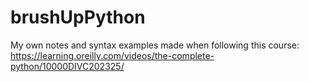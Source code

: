 # brushUpPython
My own notes and syntax examples made when following this course: https://learning.oreilly.com/videos/the-complete-python/10000DIVC202325/  

